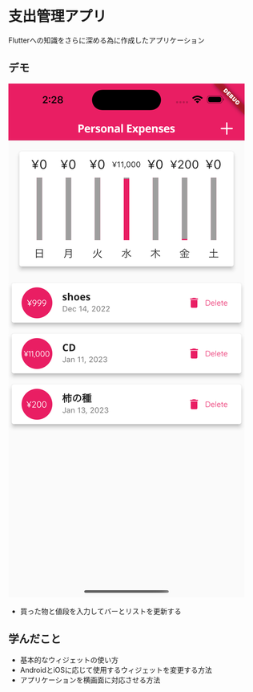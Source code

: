 # 支出管理アプリ

Flutterへの知識をさらに深める為に作成したアプリケーション

## デモ

![デモアプリケーション](assets/images/ExplanationPicture.png)

- 買った物と値段を入力してバーとリストを更新する

## 学んだこと

- 基本的なウィジェットの使い方
- AndroidとiOSに応じて使用するウィジェットを変更する方法
- アプリケーションを横画面に対応させる方法

